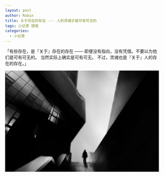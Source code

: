 ```yaml
---
layout: post
author: Robin
title: 关于存在的存在 --- 人的灵魂才是可有可无的
tags: 小记录 随笔
categories:
  - 小记录
---
```


「有些存在，是『关于』存在的存在 —— 即便没有指向，没有凭借。不要以为他们是可有可无的。 当然实际上确实是可有可无。 不过，灵魂也是『关于』人的存在的存在。」

![](/post_asserts/mass.png)
